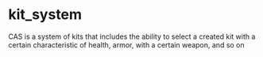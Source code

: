 # kit_system
CAS is a system of kits that includes the ability to select a created kit with a certain characteristic of health, armor, with a certain weapon, and so on

